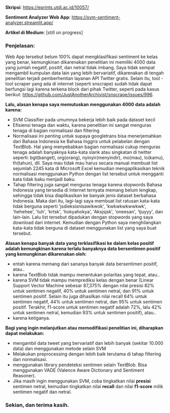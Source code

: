 **Skripsi**: https://eprints.utdi.ac.id/10057/

**Sentiment Analyzer Web App**: https://svm-sentiment-analyzer.streamlit.app/

**Artikel di Medium**: [still on progress]

### Penjelasan: 
Web App tersebut belum 100% dapat mengklasifikasi sentiment ke kelas yang benar, kemungkinan dikarenakan penelitian ini memiliki 4000 data yang jumlah negatif, positif, dan netral tidak imbang. Saya tidak sempat mengambil kumpulan data lain yang lebih bervariatif, dikarenakan di tengah penelitian terjadi pemberhentian layanan API Twitter gratis. Selain itu, tool - tool scraper yang ada di internet (seperti snscrape) sudah tidak dapat berfungsi lagi karena terkena block dari pihak Twitter, seperti pada kasus berikut: https://github.com/JustAnotherArchivist/snscrape/issues/996.

**Lalu, alasan kenapa saya memutuskan menggunakan 4000 data adalah karena:**
- SVM Classifier pada umumnya bekerja lebih baik pada dataset kecil
- Efisiensi tenaga dan waktu, karena penelitian ini sangat menguras tenaga di bagian normalisasi dan filtering
- Normalisasi ini penting untuk supaya googletrans bisa menerjemahkan dari Bahasa Indonesia ke Bahasa Inggris untuk pelabelan dengan TextBlob. Hal yang menyebabkan bagian normalisasi cukup menguras tenaga adalah banyaknya kata-kata slank atau singkatan di twitter seperti: bgt(banget), org(orang), nyinyir(menyindir), mo(mau), lo(kamu), th(tahun), dll. Saya mau tidak mau harus secara manual membuat list sejumlah 2245 kata di Microsoft Excel kemudian mengaplikasikan teknik normalisasi menggunakan Python dengan list tersebut untuk mengganti kata tidak baku menjadi baku.
- Tahap filtering juga sangat menguras tenaga karena stopwords Bahasa Indonesia yang tersedia di Internet ternyata memang belum lengkap, sehingga tidak bisa diaplikasikan ke banyak jenis dataset berbahasa Indonesia. Maka dari itu, lagi-lagi saya membuat list ratusan kata-kata tidak berguna seperti 'jsdieksisnisawikwok', 'kwkwkwkwwkwk', 'hehehee', 'tuh', 'krtsk', 'hokyahokya', 'Aksjsjsk', 'oneesan', 'tjuyyy', dan lain-lain. Lalu list tersebut dipadukan dengan stopwords yang saya download dari internet. Kemudian dengan Python saya menghilangkan kata-kata tidak berguna di dataset menggunakan list yang saya buat tersebut.

**Alasan kenapa banyak data yang terklasifikasi ke dalam kelas positif adalah kemungkinan karena terlalu banyaknya data bersentimen positif yang kemungkinan dikarenakan oleh:**
- entah karena memang dari sananya banyak data bersentimen positif, atau..
- karena TextBlob tidak mampu menentukan polaritas yang tepat, atau..
- karena SVM tidak mampu memprediksi kelas dengan benar (Linear Support Vector Machine sebesar 87,375% dengan nilai presisi 82% untuk sentimen negatif, 40% untuk sentimen netral, dan 91% untuk sentimen positif. Selain itu juga dihasilkan nilai recall 64% untuk sentimen negatif, 44% untuk sentimen netral, dan 95% untuk sentimen positif. Terakhir, f1-score untuk sentimen negatif adalah 72%, lalu 42% untuk sentimen netral, kemudian 93% untuk sentimen positif), atau..
- karena ketiganya.

**Bagi yang ingin melanjutkan atau memodifikasi penelitian ini, diharapkan dapat melakukan:**
- mengambil data tweet yang bervariatif dan lebih banyak (sekitar 10.000 data) dan menggunakan metode selain SVM
- Melakukan preprocessing dengan lebih baik terutama di tahap filtering dan normalisasi.
- menggunakan library pendeteksi sentimen selain TextBlob. Bisa menggunakan VADE (Valence Aware Dictionary and Sentiment Reasoner).
- Jika masih ingin menggunakan SVM, coba tingkatkan nilai **presisi** sentimen netral, kemudian tingkatkan nilai **recall** dan nilai **f1-score** milik sentimen negatif dan netral.

### Sekian, dan terima kasih.
